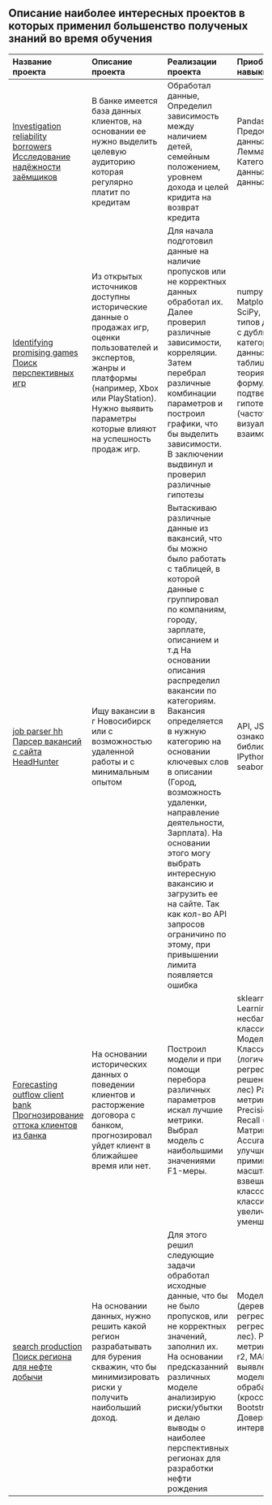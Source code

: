 ## Описание наиболее интересных проектов в которых применил большенство полученых знаний во время обучения 

|Название проекта|  Описание проекта |Реализации проекта   | Приобретеные навыки           |
|:----------------|:----------------------------------------------------|:-----------------------------------------------|:---------------------------------------|
[Investigation reliability borrowers Исследование надёжности заёмщиков](https://github.com/SlavenTyz/my_project/tree/main/Investigation_reliability_borrowers)|В банке имеется база данных клиентов, на основании ее нужно выделить целевую аудиторию которая регулярно платит по кредитам|Обработал данные, Определил зависимость между наличием детей, семейным положением, уровнем дохода и целей кридита на возврат кредита|Pandas, PyMystem3, Предобработка данных, Лемматизация, Категоризация данных, Группировка данных
|[Identifying promising games Поиск перспективных игр](https://github.com/SlavenTyz/my_project/tree/main/Identifying_promising_games)| Из открытых источников доступны исторические данные о продажах игр, оценки пользователей и экспертов, жанры и платформы (например, Xbox или PlayStation). Нужно выявить параметры которые влияют на успешность продаж игр.| Для начала подготовил данные на наличие пропусков или не корректных данных обработал их. Далее проверил различные зависимости, корреляции. Затем перебрал различные комбинации параметров и построил графики, что бы выделить зависимости. В заключении выдвинул и проверил различные гипотезы |numpy, Matplotlib,Seaborn, SciPy, изминения типов данных, работа с дубликатами, категоризация данных, склеивание таблиц, статистика, теория вероятности, формулирование и подтверждения гипотез, гистограммы (частот, плотностей), визуализация взаимосвязи данных
|[job parser hh Парсер вакансий с сайта HeadHunter](https://github.com/SlavenTyz/my_project/tree/main/job_parser_hh)|     Ищу вакансии в г Новосибирск или с возможностью удаленной работы и с минимальным опытом | Вытаскиваю различные данные из вакансий, что бы можно  было работать с таблицей, в которой данные с группировал по компаниям, городу, зарплате, описанием и т.д На основании описания распределил вакансии по категориям. Вакансия определяется в нужную категорию на основании ключевых слов в описании (Город, возможность удаленки, направление деятельности, Зарплата). На основании этого могу выбрать интересную вакансию и загрузить ее на сайте. Так как кол-во API запросов ограничино по этому, при привышении лимита появляется ошибка            |API, JSON, ознакомился с библиотеками IPython,json,matplotlib, seaborn,requests|
|[Forecasting outflow client bank Прогнозирование оттока клиентов из банка](https://github.com/SlavenTyz/my_project/tree/main/Forecasting_outflow_client_bank)|На основании исторических данных о поведении клиентов и расторжение договора с банком, прогнозировал уйдет клиент в ближайшее время или нет.| Построил модели  и при помощи перебора различных параметров искал лучшие метрики. Выбрал модель с наибольшими значениями F1-меры.|sklearn, Machine Learning, Math, несбалансированные классификации Модели  Классификации (логическая регрессия, дерево решений, случайный лес) Различные метрики (F1-мера, Precision (Точность), Recall (Полнота), Матрица ошибок, Accuracy). Для улучшения метрик приминял: масштабирование, взвешивание классов, порог классификации, увеличение/уменшение выборки  
|[search production Поиск региона для нефте добычи](https://github.com/SlavenTyz/my_project/tree/main/search_production)|На основании данных, нужно решить какой регион разрабатывать для бурения скважин, что бы минимизировать риски у получить наибольший доход.| Для этого решил следующие задачи обработал исходные данные, что бы не было пропусков, или не корректных значений, заполнил их. На основании предсказанний различных моделе анализирую риски/убытки и делаю выводы о наиболее перспективных регионах для разработки нефти рождения|Модели  Регрессии (дерево решений в регресии, линейная регресия, случайный лес). Различные метрики (MSE, RMSE, r2, MAE).Для выявления лучшей модели по разному обрабатывал данные (кросс-валидация, Bootstrap). Доверительный интервал |


